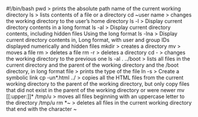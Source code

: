 #!/bin/bash
pwd > prints the absolute path name of the current working directory
ls >  lists  contents of a file or a directory
cd ~user name > changes the working directory to the user’s home directory
ls -l > Display current directory contents in a long format
ls -al > Display current directory contents, including hidden files Using the long format
ls -lna > Display current directory contents in, Long format, with user and group IDs displayed numerically and hidden files
mkdir > creates a directory
mv > moves a file
rm > deletes a file
rm -r > deletes a directory
cd - > changes the working directory to the previous one
ls -al . ../boot > lists all files in the current directory and the parent of the working directory and the /boot directory, in long format
file > prints the type of the file
ln -s > Create a symbolic link
cp -un*.html ../ > copies all the HTML files from the current working directory to the parent of the working directory, but only copy files that did not exist in the parent of the working directory or were newer
mv [[:upper:]]* /tmp/u >  moves all files beginning with an uppercase letter to the directory /tmp/u
rm *~ > deletes all files in the current working directory that end with the character ~

